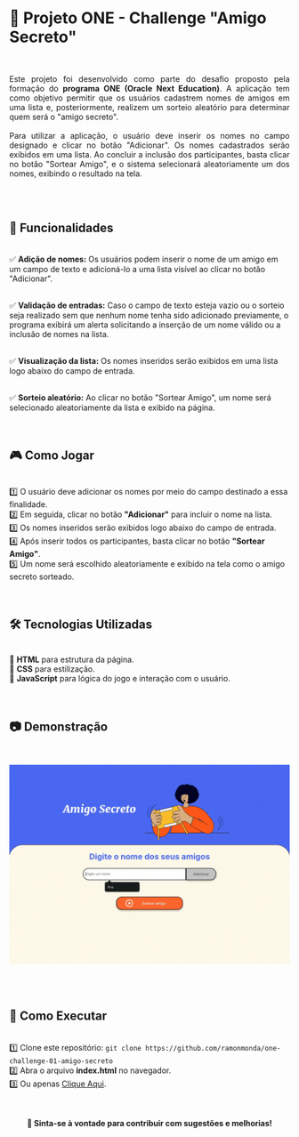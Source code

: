 # 👥 Projeto ONE - Challenge "Amigo Secreto"

<br>
<p align="justify">
    Este projeto foi desenvolvido como parte do desafio proposto pela formação do <strong>programa ONE (Oracle Next Education)</strong>. A aplicação tem como objetivo permitir que os usuários cadastrem nomes de amigos em uma lista e, posteriormente, realizem um sorteio aleatório para determinar quem será o "amigo secreto".
    <br><br>
    Para utilizar a aplicação, o usuário deve inserir os nomes no campo designado e clicar no botão "Adicionar". Os nomes cadastrados serão exibidos em uma lista. Ao concluir a inclusão dos participantes, basta clicar no botão "Sortear Amigo", e o sistema selecionará aleatoriamente um dos nomes, exibindo o resultado na tela.
</p>
<br><br>


## 🚀 Funcionalidades

<br>
✅ <strong>Adição de nomes:</strong> Os usuários podem inserir o nome de um amigo em um campo de texto e adicioná-lo a uma lista visível ao clicar no botão "Adicionar".<br><br>

✅ <strong>Validação de entradas:</strong> Caso o campo de texto esteja vazio ou o sorteio seja realizado sem que nenhum nome tenha sido adicionado previamente, o programa exibirá um alerta solicitando a inserção de um nome válido ou a inclusão de nomes na lista.<br><br>

✅ <strong>Visualização da lista:</strong> Os nomes inseridos serão exibidos em uma lista logo abaixo do campo de entrada.<br><br>

✅ <strong>Sorteio aleatório:</strong> Ao clicar no botão "Sortear Amigo", um nome será selecionado aleatoriamente da lista e exibido na página.<br><br>
<br>


## 🎮 Como Jogar

<br>
1️⃣ O usuário deve adicionar os nomes por meio do campo destinado a essa finalidade.
<br>
2️⃣ Em seguida, clicar no botão <strong>"Adicionar"</strong> para incluir o nome na lista.
<br>
3️⃣ Os nomes inseridos serão exibidos logo abaixo do campo de entrada.
<br>
4️⃣ Após inserir todos os participantes, basta clicar no botão <strong>"Sortear Amigo"</strong>.
<br>
5️⃣ Um nome será escolhido aleatoriamente e exibido na tela como o amigo secreto sorteado.
<br>
<br><br>


## 🛠️ Tecnologias Utilizadas

<br>
🔹 <strong>HTML</strong> para estrutura da página.<br>
🔹 <strong>CSS</strong> para estilização.<br>
🔹 <strong>JavaScript</strong> para lógica do jogo e interação com o usuário.<br>
<br><br>


## 📷 Demonstração

<br>
<p align="center"><img src="assets/demonstracao-app-amigo-secreto.gif" alt="GIF Demonstrativo do Jogo" style="max-width: 100%; height: auto;"></p>
<br><br>


## 🔗 Como Executar

<br>
1️⃣ Clone este repositório: <code>git clone https://github.com/ramonmonda/one-challenge-01-amigo-secreto</code><br>
2️⃣ Abra o arquivo <strong>index.html</strong> no navegador.<br>
3️⃣ Ou apenas <a href="https://one-challenge-01-amigo-secreto.vercel.app/">Clique Aqui</a>.<br><br><br>

<p align="center">
    <strong>📢 Sinta-se à vontade para contribuir com sugestões e melhorias!</strong><br><br>
</p>
